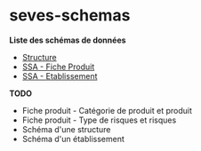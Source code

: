 # seves-schemas

**Liste des schémas de données**

- [Structure](./structure.schema.json)
- [SSA - Fiche Produit](./ssa.produit.schema.json)
- [SSA - Etablissement](./ssa.etablissement.schema.json)

**TODO**
- Fiche produit - Catégorie de produit et produit
- Fiche produit - Type de risques et risques
- Schéma d'une structure
- Schéma d'un établissement
